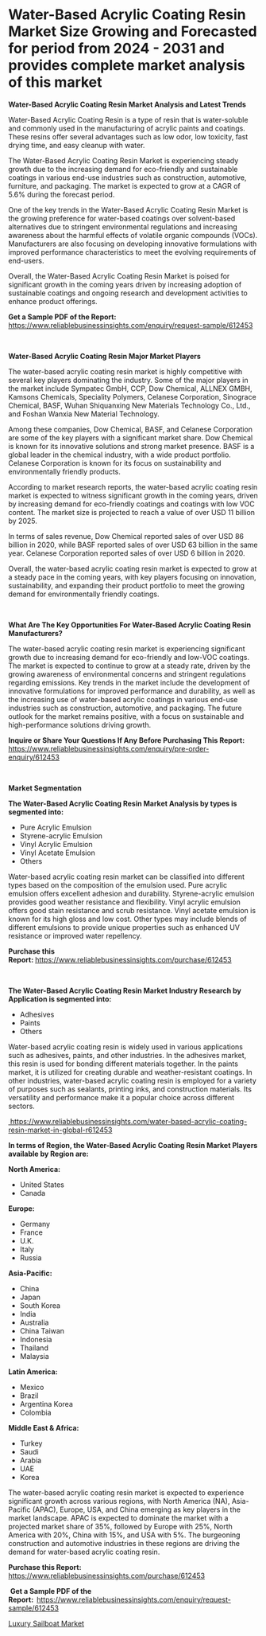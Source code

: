 <p><h1>Water-Based Acrylic Coating Resin Market Size Growing and Forecasted for period from 2024 - 2031 and provides complete market analysis of this market</h1></p><p><strong>Water-Based Acrylic Coating Resin Market Analysis and Latest Trends</strong></p>
<p><p>Water-Based Acrylic Coating Resin is a type of resin that is water-soluble and commonly used in the manufacturing of acrylic paints and coatings. These resins offer several advantages such as low odor, low toxicity, fast drying time, and easy cleanup with water.</p><p>The Water-Based Acrylic Coating Resin Market is experiencing steady growth due to the increasing demand for eco-friendly and sustainable coatings in various end-use industries such as construction, automotive, furniture, and packaging. The market is expected to grow at a CAGR of 5.6% during the forecast period.</p><p>One of the key trends in the Water-Based Acrylic Coating Resin Market is the growing preference for water-based coatings over solvent-based alternatives due to stringent environmental regulations and increasing awareness about the harmful effects of volatile organic compounds (VOCs). Manufacturers are also focusing on developing innovative formulations with improved performance characteristics to meet the evolving requirements of end-users.</p><p>Overall, the Water-Based Acrylic Coating Resin Market is poised for significant growth in the coming years driven by increasing adoption of sustainable coatings and ongoing research and development activities to enhance product offerings.</p></p>
<p><strong>Get a Sample PDF of the Report:&nbsp;</strong> <a href="https://www.reliablebusinessinsights.com/enquiry/request-sample/612453">https://www.reliablebusinessinsights.com/enquiry/request-sample/612453</a></p>
<p>&nbsp;</p>
<p><strong>Water-Based Acrylic Coating Resin Major Market Players</strong></p>
<p><p>The water-based acrylic coating resin market is highly competitive with several key players dominating the industry. Some of the major players in the market include Sympatec GmbH, CCP, Dow Chemical, ALLNEX GMBH, Kamsons Chemicals, Speciality Polymers, Celanese Corporation, Sinograce Chemical, BASF, Wuhan Shiquanxing New Materials Technology Co., Ltd., and Foshan Wanxia New Material Technology.</p><p>Among these companies, Dow Chemical, BASF, and Celanese Corporation are some of the key players with a significant market share. Dow Chemical is known for its innovative solutions and strong market presence. BASF is a global leader in the chemical industry, with a wide product portfolio. Celanese Corporation is known for its focus on sustainability and environmentally friendly products.</p><p>According to market research reports, the water-based acrylic coating resin market is expected to witness significant growth in the coming years, driven by increasing demand for eco-friendly coatings and coatings with low VOC content. The market size is projected to reach a value of over USD 11 billion by 2025.</p><p>In terms of sales revenue, Dow Chemical reported sales of over USD 86 billion in 2020, while BASF reported sales of over USD 63 billion in the same year. Celanese Corporation reported sales of over USD 6 billion in 2020.</p><p>Overall, the water-based acrylic coating resin market is expected to grow at a steady pace in the coming years, with key players focusing on innovation, sustainability, and expanding their product portfolio to meet the growing demand for environmentally friendly coatings.</p></p>
<p>&nbsp;</p>
<p><strong>What Are The Key Opportunities For Water-Based Acrylic Coating Resin Manufacturers?</strong></p>
<p><p>The water-based acrylic coating resin market is experiencing significant growth due to increasing demand for eco-friendly and low-VOC coatings. The market is expected to continue to grow at a steady rate, driven by the growing awareness of environmental concerns and stringent regulations regarding emissions. Key trends in the market include the development of innovative formulations for improved performance and durability, as well as the increasing use of water-based acrylic coatings in various end-use industries such as construction, automotive, and packaging. The future outlook for the market remains positive, with a focus on sustainable and high-performance solutions driving growth.</p></p>
<p><strong>Inquire or Share Your Questions If Any Before Purchasing This Report:</strong> <a href="https://www.reliablebusinessinsights.com/enquiry/pre-order-enquiry/612453">https://www.reliablebusinessinsights.com/enquiry/pre-order-enquiry/612453</a></p>
<p>&nbsp;</p>
<p><strong>Market Segmentation</strong></p>
<p><strong>The Water-Based Acrylic Coating Resin Market Analysis by types is segmented into:</strong></p>
<p><ul><li>Pure Acrylic Emulsion</li><li>Styrene-acrylic Emulsion</li><li>Vinyl Acrylic Emulsion</li><li>Vinyl Acetate Emulsion</li><li>Others</li></ul></p>
<p><p>Water-based acrylic coating resin market can be classified into different types based on the composition of the emulsion used. Pure acrylic emulsion offers excellent adhesion and durability. Styrene-acrylic emulsion provides good weather resistance and flexibility. Vinyl acrylic emulsion offers good stain resistance and scrub resistance. Vinyl acetate emulsion is known for its high gloss and low cost. Other types may include blends of different emulsions to provide unique properties such as enhanced UV resistance or improved water repellency.</p></p>
<p><strong>Purchase this Report:&nbsp;</strong><a href="https://www.reliablebusinessinsights.com/purchase/612453">https://www.reliablebusinessinsights.com/purchase/612453</a></p>
<p>&nbsp;</p>
<p><strong>The Water-Based Acrylic Coating Resin Market Industry Research by Application is segmented into:</strong></p>
<p><ul><li>Adhesives</li><li>Paints</li><li>Others</li></ul></p>
<p><p>Water-based acrylic coating resin is widely used in various applications such as adhesives, paints, and other industries. In the adhesives market, this resin is used for bonding different materials together. In the paints market, it is utilized for creating durable and weather-resistant coatings. In other industries, water-based acrylic coating resin is employed for a variety of purposes such as sealants, printing inks, and construction materials. Its versatility and performance make it a popular choice across different sectors.</p></p>
<p><a href="https://www.reliablebusinessinsights.com/water-based-acrylic-coating-resin-market-in-global-r612453">&nbsp;https://www.reliablebusinessinsights.com/water-based-acrylic-coating-resin-market-in-global-r612453</a></p>
<p><strong>In terms of Region, the Water-Based Acrylic Coating Resin Market Players available by Region are:</strong></p>
<p>
    <p> <strong> North America: </strong>
        <ul>
            <li>United States</li>
            <li>Canada</li>
        </ul>
        </p> 
    <p> <strong> Europe: </strong>
        <ul>
            <li>Germany</li>
            <li>France</li>
            <li>U.K.</li>
            <li>Italy</li>
            <li>Russia</li>
        </ul>
        </p> 
    <p> <strong> Asia-Pacific: </strong>
        <ul>
            <li>China</li>
            <li>Japan</li>
            <li>South Korea</li>
            <li>India</li>
            <li>Australia</li>
            <li>China Taiwan</li>
            <li>Indonesia</li>
            <li>Thailand</li>
            <li>Malaysia</li>
        </ul>
        </p> 
    <p> <strong> Latin America: </strong>
        <ul>
            <li>Mexico</li>
            <li>Brazil</li>
            <li>Argentina Korea</li>
            <li>Colombia</li>
        </ul>
        </p> 
    <p> <strong> Middle East & Africa: </strong>
        <ul>
            <li>Turkey</li>
            <li>Saudi</li>
            <li>Arabia</li>
            <li>UAE</li>
            <li>Korea</li>
        </ul>
    </p>
    </p>
<p><p>The water-based acrylic coating resin market is expected to experience significant growth across various regions, with North America (NA), Asia-Pacific (APAC), Europe, USA, and China emerging as key players in the market landscape. APAC is expected to dominate the market with a projected market share of 35%, followed by Europe with 25%, North America with 20%, China with 15%, and USA with 5%. The burgeoning construction and automotive industries in these regions are driving the demand for water-based acrylic coating resin.</p></p>
<p><strong>Purchase this Report: </strong><a href="https://www.reliablebusinessinsights.com/purchase/612453">https://www.reliablebusinessinsights.com/purchase/612453</a></p>
<p>&nbsp;<strong>Get a Sample PDF of the Report:&nbsp;&nbsp;</strong><a href="https://www.reliablebusinessinsights.com/enquiry/request-sample/612453">https://www.reliablebusinessinsights.com/enquiry/request-sample/612453</a></p>
<p><strong></strong></p>
<p><p><a href="https://view.publitas.com/reportprime-1/luxury-sailboat-market-industry-trends-and-forecast-for-period-from-2024-to-2031/">Luxury Sailboat Market</a></p></p>